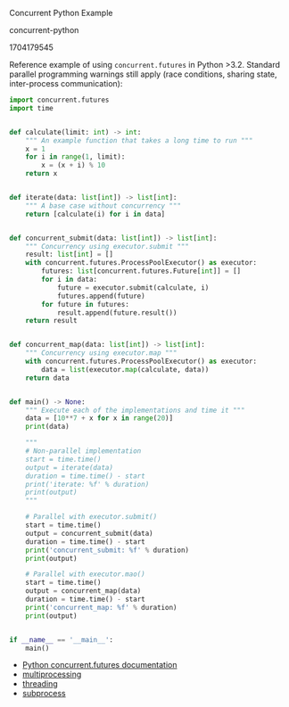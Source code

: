 Concurrent Python Example

concurrent-python

1704179545

Reference example of using `concurrent.futures` in Python >3.2.  Standard
parallel programming warnings still apply (race conditions, sharing state,
inter-process communication):

```python
import concurrent.futures
import time


def calculate(limit: int) -> int:
    """ An example function that takes a long time to run """
    x = 1
    for i in range(1, limit):
        x = (x + i) % 10
    return x


def iterate(data: list[int]) -> list[int]:
    """ A base case without concurrency """
    return [calculate(i) for i in data]


def concurrent_submit(data: list[int]) -> list[int]:
    """ Concurrency using executor.submit """
    result: list[int] = []
    with concurrent.futures.ProcessPoolExecutor() as executor:
        futures: list[concurrent.futures.Future[int]] = []
        for i in data:
            future = executor.submit(calculate, i)
            futures.append(future)
        for future in futures:
            result.append(future.result())
    return result


def concurrent_map(data: list[int]) -> list[int]:
    """ Concurrency using executor.map """
    with concurrent.futures.ProcessPoolExecutor() as executor:
        data = list(executor.map(calculate, data))
    return data


def main() -> None:
    """ Execute each of the implementations and time it """
    data = [10**7 + x for x in range(20)]
    print(data)

    """
    # Non-parallel implementation
    start = time.time()
    output = iterate(data)
    duration = time.time() - start
    print('iterate: %f' % duration)
    print(output)
    """

    # Parallel with executor.submit()
    start = time.time()
    output = concurrent_submit(data)
    duration = time.time() - start
    print('concurrent_submit: %f' % duration)
    print(output)

    # Parallel with executor.mao()
    start = time.time()
    output = concurrent_map(data)
    duration = time.time() - start
    print('concurrent_map: %f' % duration)
    print(output)


if __name__ == '__main__':
    main()
```

- [Python concurrent.futures documentation](https://docs.python.org/3/library/concurrent.futures.html)
- [multiprocessing](https://docs.python.org/3/library/multiprocessing.html)
- [threading](https://docs.python.org/3/library/threading.html)
- [subprocess](https://docs.python.org/3/library/subprocess.html)
